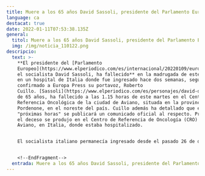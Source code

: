 ```yaml
---
title: Muere a los 65 años David Sassoli, presidente del Parlamento Europeo
language: ca
destacat: true
date: 2022-01-11T07:53:38.135Z
general:
  titol: Muere a los 65 años David Sassoli, presidente del Parlamento Europeo
  img: /img/noticia_110122.png
descripcio:
  text: >-
    **El presidente del [Parlamento
    Europeo](https://www.elperiodico.com/es/internacional/20220109/eurocamara-estrenara-2022-nuevo-presidente-roberta-metsola-13069664),
    el socialista David Sassoli, ha fallecido** en la madrugada de este martes
    en un hospital de Italia donde fue ingresado hace dos semanas, según ha
    confirmado a Europa Press su portavoz, Roberto
    Cuillo. [Sassoli](https://www.elperiodico.com/es/personajes/david-dassoli-42897),
    de 65 años, ha fallecido a las 1.15 horas de este martes en el Centro de
    Referencia Oncológica de la ciudad de Aviano, situada en la provincia de
    Pordenone, en el noreste del país. Cuillo además ha detallado que en las
    "próximas horas" se publicará un comunicado oficial al respecto. Precisó que
    el deceso se produjo en el Centro de Referencia de Oncología (CRO) de
    Aviano, en Italia, donde estaba hospitalizado.


    El socialista italiano permanecía ingresado desde el pasado 26 de diciembre por una **grave complicación provocada por una disfunción del sistema inmunológico**. Tras contraer una neumonía el pasado mes de septiembre a causa de una legionela, Sassoli había pasado más de dos meses recuperándose en su país natal y había vuelto recientemente a la actividad política cuando el pasado 26 de diciembre ingresó de nuevo en un hospital italiano. Su ingreso no se hizo público hasta este lunes, quince días después, cuando su portavoz comunicó la cancelación de todos sus actos públicos. Tras ese anuncio, las redes sociales de los líderes de las instituciones europeas y de varios de los jefes de los principales grupos del Parlamento Europeo, así como de la clase política italiana se llenaron de muestras de apoyo y cariño al presidente de la Eurocámara.


    <!--EndFragment-->
  entrada: Muere a los 65 años David Sassoli, presidente del Parlamento Europeo
---
```


